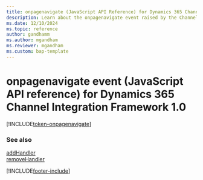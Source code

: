 ```yaml
---
title: onpagenavigate (JavaScript API Reference) for Dynamics 365 Channel Integration Framework 1.0
description: Learn about the onpagenavigate event raised by the Channel Integration Framework library in Dynamics 365 Channel Integration Framework 1.0.
ms.date: 12/10/2024
ms.topic: reference
author: gandhamm
ms.author: mgandham
ms.reviewer: mgandham
ms.custom: bap-template
---
```


# onpagenavigate event (JavaScript API reference) for Dynamics 365 Channel Integration Framework 1.0

[!INCLUDE[token-onpagenavigate](../../../../shared/token-onpagenavigate.md)]

### See also

[addHandler](../microsoft-ciframework/addHandler.md)  
[removeHandler](../microsoft-ciframework/removeHandler.md)  

[!INCLUDE[footer-include](../../../../../includes/footer-banner.md)]
